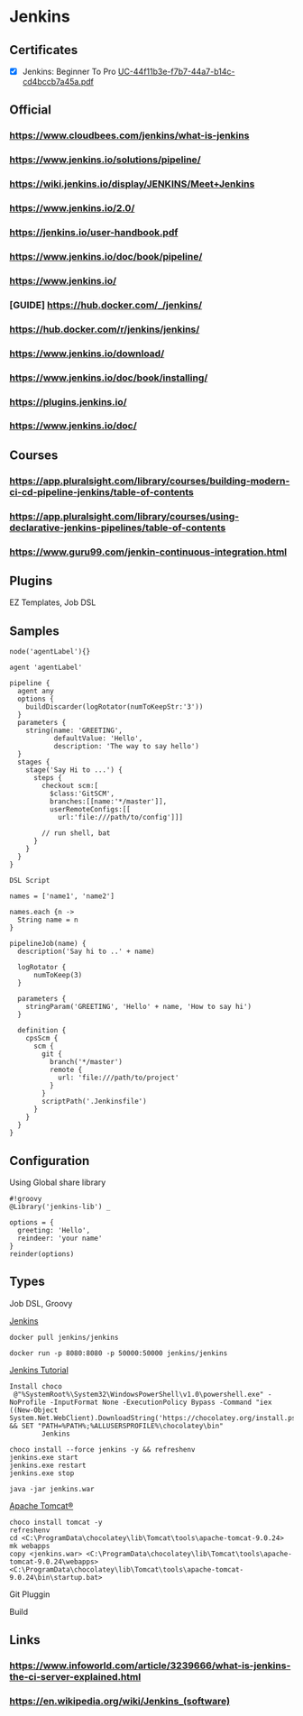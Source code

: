 # Jenkins
## Certificates
- [x]  Jenkins: Beginner To Pro [UC-44f11b3e-f7b7-44a7-b14c-cd4bccb7a45a.pdf](https://github.com/lvhkhanh/Jenkins/files/11518336/UC-44f11b3e-f7b7-44a7-b14c-cd4bccb7a45a.pdf)

## Official
### https://www.cloudbees.com/jenkins/what-is-jenkins
### https://www.jenkins.io/solutions/pipeline/
### https://wiki.jenkins.io/display/JENKINS/Meet+Jenkins
### https://www.jenkins.io/2.0/
### https://jenkins.io/user-handbook.pdf
### https://www.jenkins.io/doc/book/pipeline/
### https://www.jenkins.io/
### [GUIDE] https://hub.docker.com/_/jenkins/
### https://hub.docker.com/r/jenkins/jenkins/
### https://www.jenkins.io/download/
### https://www.jenkins.io/doc/book/installing/
### https://plugins.jenkins.io/
### https://www.jenkins.io/doc/

## Courses
### https://app.pluralsight.com/library/courses/building-modern-ci-cd-pipeline-jenkins/table-of-contents
### https://app.pluralsight.com/library/courses/using-declarative-jenkins-pipelines/table-of-contents
### https://www.guru99.com/jenkin-continuous-integration.html
## Plugins

EZ Templates, Job DSL

## Samples
```
node('agentLabel'){}
```
```
agent 'agentLabel'
```
```
pipeline {
  agent any
  options {
    buildDiscarder(logRotator(numToKeepStr:'3'))
  }
  parameters {
    string(name: 'GREETING',
           defaultValue: 'Hello',
           description: 'The way to say hello')
  }
  stages {
    stage('Say Hi to ...') {
      steps {
        checkout scm:[
          $class:'GitSCM',
          branches:[[name:'*/master']],
          userRemoteConfigs:[[
            url:'file:///path/to/config']]]
            
        // run shell, bat
      }
    }
  }
}
```

```
DSL Script

names = ['name1', 'name2']

names.each {n -> 
  String name = n
}

pipelineJob(name) {
  description('Say hi to ..' + name)
  
  logRotator {
      numToKeep(3)
  }
  
  parameters {
    stringParam('GREETING', 'Hello' + name, 'How to say hi')
  }
  
  definition {
    cpsScm {
      scm {
        git {
          branch('*/master')
          remote {
            url: 'file:///path/to/project'
          }
        }
        scriptPath('.Jenkinsfile')
      }
    }
  }
}
```

## Configuration

Using Global share library
```
#!groovy
@Library('jenkins-lib') _

options = {
  greeting: 'Hello',
  reindeer: 'your name'
}
reinder(options)
```
## Types

 Job DSL, Groovy


[Jenkins](https://code-maven.com/jenkins)

`docker pull jenkins/jenkins`

`docker run -p 8080:8080 -p 50000:50000 jenkins/jenkins`

 [Jenkins Tutorial](https://www.tutorialspoint.com/jenkins/index.htm)

```
Install choco
 @"%SystemRoot%\System32\WindowsPowerShell\v1.0\powershell.exe" -NoProfile -InputFormat None -ExecutionPolicy Bypass -Command "iex ((New-Object System.Net.WebClient).DownloadString('https://chocolatey.org/install.ps1'))" && SET "PATH=%PATH%;%ALLUSERSPROFILE%\chocolatey\bin"
        Jenkins

choco install --force jenkins -y && refreshenv
jenkins.exe start
jenkins.exe restart
jenkins.exe stop
```

```
java -jar jenkins.war
```

[Apache Tomcat®](http://tomcat.apache.org/)

```
choco install tomcat -y
refreshenv
cd <C:\ProgramData\chocolatey\lib\Tomcat\tools\apache-tomcat-9.0.24>
mk webapps
copy <jenkins.war> <C:\ProgramData\chocolatey\lib\Tomcat\tools\apache-tomcat-9.0.24\webapps>
<C:\ProgramData\chocolatey\lib\Tomcat\tools\apache-tomcat-9.0.24\bin\startup.bat>
```

Git Pluggin

Build

## Links
### https://www.infoworld.com/article/3239666/what-is-jenkins-the-ci-server-explained.html
### https://en.wikipedia.org/wiki/Jenkins_(software)
